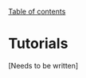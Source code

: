 [Table of contents](https://petrkryslucsd.github.io/FinEtools.jl/latest/index.html)

# Tutorials

[Needs to be written]